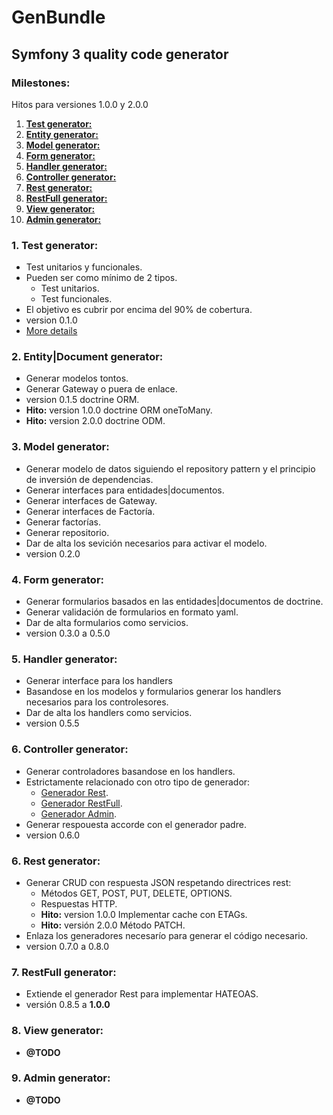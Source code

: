 GenBundle
=========

## Symfony 3 quality code generator


### Milestones:

Hitos para versiones 1.0.0 y 2.0.0

1. **[Test generator:](#testGen)**
1. **[Entity generator:](#entDocGen)**
1. **[Model generator:](#modelGen)**
1. **[Form generator:](#formGen)**
1. **[Handler generator:](#handlerGen)**
1. **[Controller generator:](#ctrlGen)**
1. **[Rest generator:](#restGen)**
1. **[RestFull generator:](#restFullGen)**
1. **[View generator:](#viewGen)**
1. **[Admin generator:](#adminGen)**


### <a name="testGen">**1. Test generator:**</a>

- Test unitarios y funcionales.
- Pueden ser como mínimo de 2 tipos.
    - Test unitarios.
    - Test funcionales.
- El objetivo es cubrir por encima del 90% de cobertura.
- version 0.1.0
- [More details](test-generator.md)

### <a name="entDocGen">**2. Entity|Document generator:**</a>

- Generar modelos tontos.
- Generar Gateway o puera de enlace.
- version 0.1.5 doctrine ORM.
- **Hito:** version 1.0.0 doctrine ORM oneToMany.
- **Hito:** version 2.0.0 doctrine ODM.

### <a name="modelGen">**3. Model generator:**</a>

- Generar modelo de datos siguiendo el repository pattern y el principio
de inversión de dependencias.
- Generar interfaces para entidades|documentos.
- Generar interfaces de Gateway.
- Generar interfaces de Factoría.
- Generar factorías.
- Generar repositorio.
- Dar de alta los sevición necesarios para activar el modelo.
- version 0.2.0

### <a name="formGen">**4. Form generator:**</a>

- Generar formularios basados en las entidades|documentos de doctrine.
- Generar validación de formularios en formato yaml.
- Dar de alta formularios como servicios.
- version 0.3.0 a 0.5.0

### <a name="handlerGen">**5. Handler generator:**</a>

- Generar interface para los handlers
- Basandose en los modelos y formularios generar los handlers necesarios
para los controlesores.
- Dar de alta los handlers como servicios.
- version 0.5.5

### <a name="ctrlGen">**6. Controller generator:**</a>

- Generar controladores basandose en los handlers.
- Estrictamente relacionado con otro tipo de generador:
    - [Generador Rest](#restGen).
    - [Generador RestFull](#restFullGen).
    - [Generador Admin](#adminGen).
- Generar respouesta accorde con el generador padre.
- version 0.6.0

### <a name="restGen">**6. Rest generator:**</a>

- Generar CRUD con respuesta JSON respetando directrices rest:
    - Métodos GET, POST, PUT, DELETE, OPTIONS.
    - Respuestas HTTP.
    - **Hito:** version 1.0.0 Implementar cache con ETAGs.
    - **Hito:** versión 2.0.0 Método PATCH.
- Enlaza los generadores necesarío para generar el código necesario.
- version 0.7.0 a 0.8.0

### <a name="restFullGen">**7. RestFull generator:**</a>

- Extiende el generador Rest para implementar HATEOAS.
- versión 0.8.5 a **1.0.0**

### <a name="viewGen">**8. View generator:**</a>

- **@TODO**

### <a name="adminGen">**9. Admin generator:**</a>

- **@TODO**
